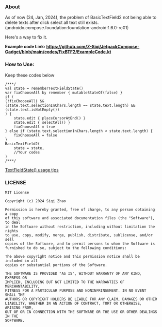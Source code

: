 ### About

As of now (24, Jan, 2024), the problem of BasicTextField2 not being able to delete texts after click select all text still exists. 
(androidx.compose.foundation:foundation-android:1.6.0-rc01)

Here's a way to fix it.

**Example code Link: https://github.com/Z-Siqi/JetpackCompose-Gadget/blob/main/codes/FixBTF2/ExampleCode.kt**

### How to Use:

Keep these codes below

````
/***/
val state = rememberTextFieldState()
var fixChooseAll by remember { mutableStateOf(false) }
if (
(!fixChooseAll) &&
(state.text.selectionInChars.length == state.text.length) &&
(state.text.isNotEmpty())
) {
    state.edit { placeCursorAtEnd() }
    state.edit { selectAll() }
    fixChooseAll = true
} else if (state.text.selectionInChars.length < state.text.length) {
    fixChooseAll = false
}
BasicTextField2(
    state = state,
    //Your codes
)
/***/
````

[TextFieldState() usage tips](https://developer.android.com/reference/kotlin/androidx/compose/foundation/text2/input/TextFieldState)

### LICENSE

````
MIT License

Copyright (c) 2024 Siqi Zhao

Permission is hereby granted, free of charge, to any person obtaining a copy
of this software and associated documentation files (the "Software"), to deal
in the Software without restriction, including without limitation the rights
to use, copy, modify, merge, publish, distribute, sublicense, and/or sell
copies of the Software, and to permit persons to whom the Software is
furnished to do so, subject to the following conditions:

The above copyright notice and this permission notice shall be included in all
copies or substantial portions of the Software.

THE SOFTWARE IS PROVIDED "AS IS", WITHOUT WARRANTY OF ANY KIND, EXPRESS OR
IMPLIED, INCLUDING BUT NOT LIMITED TO THE WARRANTIES OF MERCHANTABILITY,
FITNESS FOR A PARTICULAR PURPOSE AND NONINFRINGEMENT. IN NO EVENT SHALL THE
AUTHORS OR COPYRIGHT HOLDERS BE LIABLE FOR ANY CLAIM, DAMAGES OR OTHER
LIABILITY, WHETHER IN AN ACTION OF CONTRACT, TORT OR OTHERWISE, ARISING FROM,
OUT OF OR IN CONNECTION WITH THE SOFTWARE OR THE USE OR OTHER DEALINGS IN THE
SOFTWARE.
````